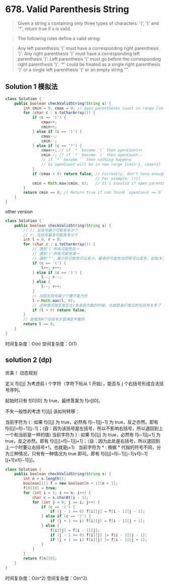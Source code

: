 # 678. Valid Parenthesis String

>Given a string s containing only three types of characters: '(', ')' and '*', return true if s is valid.

>The following rules define a valid string:

>Any left parenthesis '(' must have a corresponding right parenthesis ')'.
Any right parenthesis ')' must have a corresponding left parenthesis '('.
Left parenthesis '(' must go before the corresponding right parenthesis ')'.
'*' could be treated as a single right parenthesis ')' or a single left parenthesis '(' or an empty string "".

## Solution 1 模拟法
```java
class Solution {
    public boolean checkValidString(String s) {
        int cmin = 0, cmax = 0; // open parentheses count in range [cmin, cmax]
        for (char c : s.toCharArray()) {
            if (c == '(') {
                cmax++;
                cmin++;
            } else if (c == ')') {
                cmax--;
                cmin--;
            } else if (c == '*') {
                cmax++; // if `*` become `(` then openCount++
                cmin--; // if `*` become `)` then openCount--
                // if `*` become `` then nothing happens
                // So openCount will be in new range [cmin-1, cmax+1]
            }
            if (cmax < 0) return false; // Currently, don't have enough open parentheses to match close parentheses-> Invalid
                                        // For example: ())(
            cmin = Math.max(cmin, 0);   // It's invalid if open parentheses count < 0 that's why cmin can't be negative
        }
        return cmin == 0; // Return true if can found `openCount == 0` in range [cmin, cmax]
    }
}
```
other version
```java
class Solution {
    public boolean checkValidString(String s) {
        // l: 左括号最少可能有多少个
        // r: 左括号最多可能有多少个
        int l = 0, r = 0;
        for (char c : s.toCharArray()) {
            // 遇到'('所有可能性加一
            // 遇到')'所有可能性减一
            // 遇到'*'，最少的可能性可以变少，最多的可能性也同样可以变多，这取决于这个星号最终我们看成什么，但是可能性都在
            if (c == '(') {
                l++; r++;
            } else if (c == ')') {
                l--; r--;
            } else {
                l--; r++;
            }
            // 当前左括号最少个数不能为负
            l = Math.max(l, 0);
            // 这种情况其实发生在r本身是负数的时候，也就是我们常见的右括号太多了
            if (l > r) return false;
        }
        // 能取到0个左括号才是满足平衡的
        return l == 0;
    }
}
```
时间复杂度：O(n)
空间复杂度：O(1)

## solution 2 (dp)
优美！
动态规划

定义 f[i][j] 为考虑前 i 个字符（字符下标从 1 开始），能否与 j 个右括号形成合法括号序列。

起始时只有 f[0][0] 为 true，最终答案为 f[n][0]。

不失一般性的考虑 f[i][j] 该如何转移：

当前字符为 ( : 如果 f[i][j] 为 true，必然有 f[i−1][j−1] 为 true，反之亦然。即有 f[i][j]=f[i−1][j−1]；(自：因为该括号是左括号，所以不影响右括号，所以退回到上一个和当前是一样的值)
当前字符为 ) : 如果 f[i][j] 为 true，必然有 f[i−1][j+1] 为 true，反之亦然。即有 f[i][j]=f[i−1][j+1]；（自：因为此处是右括号，所以退回到上一个时要让右括号+1，也就是j+1）
当前字符为 * : 根据 * 代指的符号不同，分为三种情况，只有有一种情况为 true 即可。即有 f[i][j]=f[i−1][j−1]∨f[i−1][j+1]∨f[i−1][j]。
```java
class Solution {
    public boolean checkValidString(String s) {
        int n = s.length();
        boolean[][] f = new boolean[n + 1][n + 1];
        f[0][0] = true;
        for (int i = 1; i <= n; i++) {
            char c = s.charAt(i - 1);
            for (int j = 0; j <= i; j++) {
                if (c == '(') {
                    if (j - 1 >= 0) f[i][j] = f[i - 1][j - 1];
                } else if (c == ')') {
                    if (j + 1 <= i) f[i][j] = f[i - 1][j + 1];
                } else {
                    f[i][j] = f[i - 1][j];
                    if (j - 1 >= 0) f[i][j] |= f[i - 1][j - 1];
                    if (j + 1 <= i) f[i][j] |= f[i - 1][j + 1];
                }
            }
        }
        return f[n][0];
    }
}
```
时间复杂度：O(n^2)
空间复杂度：O(n^2)
